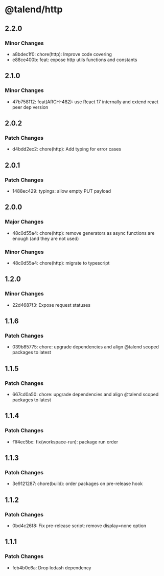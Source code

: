 # @talend/http

## 2.2.0

### Minor Changes

- a8bdec1f0: chore(http): Improve code covering
- e88ce400b: feat: expose http utils functions and constants

## 2.1.0

### Minor Changes

- 47b758112: feat(ARCH-482): use React 17 internally and extend react peer dep version

## 2.0.2

### Patch Changes

- d4bdd2ec2: chore(http): Add typing for error cases

## 2.0.1

### Patch Changes

- 1488ec429: typings: allow empty PUT payload

## 2.0.0

### Major Changes

- 48c0d55a4: chore(http): remove generators as async functions are enough (and they are not used)

### Minor Changes

- 48c0d55a4: chore(http): migrate to typescript

## 1.2.0

### Minor Changes

- 22d4687f3: Expose request statuses

## 1.1.6

### Patch Changes

- 039b85775: chore: upgrade dependencies and align @talend scoped packages to latest

## 1.1.5

### Patch Changes

- 667cd0a50: chore: upgrade dependencies and align @talend scoped packages to latest

## 1.1.4

### Patch Changes

- f1f4ec5bc: fix(workspace-run): package run order

## 1.1.3

### Patch Changes

- 3e9121287: chore(build): order packages on pre-release hook

## 1.1.2

### Patch Changes

- 0bd4c26f8: Fix pre-release script: remove display=none option

## 1.1.1

### Patch Changes

- feb4b0c6a: Drop lodash dependency
